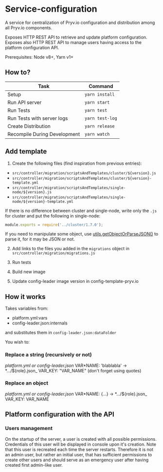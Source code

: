 # Service-configuration

A service for centralization of Pryv.io configuration and distribution among all Pryv.io components.

Exposes HTTP REST API to retrieve and update platform configuration.
Exposes also HTTP REST API to manage users having access to the platform configuration API.

Prerequisites: Node v8+, Yarn v1+

## How to?

| Task                         | Command        |
| ---------------------------- | -------------- |
| Setup                        | `yarn install` |
| Run API server               | `yarn start`   |
| Run Tests                    | `yarn test`    |
| Run Tests with server logs   | `yarn test-log`|
| Create Distribution          | `yarn release` |
| Recompile During Development | `yarn watch`   |

## Add template

1. Create the following files (find inspiration from previous entries):  

- `src/controller/migration/scriptsAndTemplates/cluster/${version}.js`  
- `src/controller/migration/scriptsAndTemplates/cluster/${version}-template.yml`  
- `src/controller/migration/scriptsAndTemplates/single-node/${version}.js`  
- `src/controller/migration/scriptsAndTemplates/single-node/${version}-template.yml`  

If there is no difference between cluster and single-node, write only the `.js` for cluster and put the following in single-node:  

```javascript
module.exports = require('../cluster/1.7.0');
```

If you need to manipulate some object, use [utils.getObjectOrParseJSON()](https://github.com/pryv/service-config-leader/blob/master/src/controller/migration/scriptsAndTemplates/utils.js#L111) to parse it, for it may be JSON or not.

2. Add links to the files you added in the `migrations` object in `src/controller/migration/migrations.js`

3. Run tests

4. Build new image

5. Update config-leader image version in config-template-pryv.io

## How it works

Takes variables from:

- platform.yml:vars
- config-leader.json:internals

and substitutes them in `config-leader.json:dataFolder`

You wish to:

### Replace a string (recursively or not)

_platform.yml or config-leader.json_
VAR*NAME: 'blablabla'
->
*.../\${role}.json\_
VAR_KEY: "VAR_NAME" (don't forget using quotes)

### Replace an object

_platform.yml or config-leader.json_
VAR*NAME: {...}
->
*.../\${role}.json\_
VAR_KEY: VAR_NAME

## Platform configuration with the API

### Users management

On the startup of the server, a user is created with all possible permissions.
Credentials of this user will be displayed in console upon it's creation.
Note that this user is recreated each time the server restarts.
Therefore it is not an admin user, but rather an initial user, that has sufficient permissions to create other users and should serve as an emergency user after having created first admin-like user.

